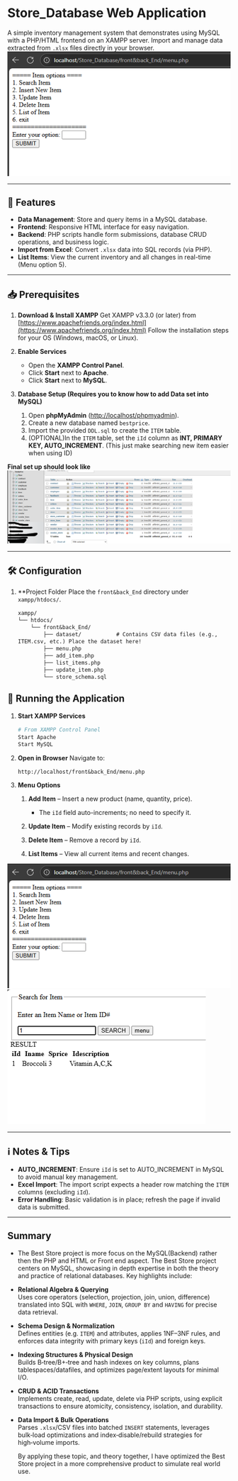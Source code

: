 # Store\_Database Web Application

A simple inventory management system that demonstrates using MySQL with a PHP/HTML frontend on an XAMPP server. Import and manage data extracted from `.xlsx` files directly in your browser.
![the main menu](/assets/mainMenu.png)

---

## 🚀 Features

* **Data Management**: Store and query items in a MySQL database.
* **Frontend**: Responsive HTML interface for easy navigation.
* **Backend**: PHP scripts handle form submissions, database CRUD operations, and business logic.
* **Import from Excel**: Convert `.xlsx` data into SQL records (via PHP).
* **List Items**: View the current inventory and all changes in real-time (Menu option 5).

---

## 📥 Prerequisites

1. **Download & Install XAMPP**
   Get XAMPP v3.3.0 (or later) from [https://www.apachefriends.org/index.html](https://www.apachefriends.org/index.html)
   Follow the installation steps for your OS (Windows, macOS, or Linux).

2. **Enable Services**

   * Open the **XAMPP Control Panel**.
   * Click **Start** next to **Apache**.
   * Click **Start** next to **MySQL**.

3. **Database Setup (Requires you to know how to add Data set into MySQL)**

   1. Open **phpMyAdmin** ([http://localhost/phpmyadmin](http://localhost/phpmyadmin)).
   2. Create a new database named `bestprice`.
   3. Import the provided `DDL.sql` to create the `ITEM` table.
   4. (OPTIONAL)In the `ITEM` table, set the `iId` column as **INT, PRIMARY KEY, AUTO\_INCREMENT**.
      (This just make searching new item easier when using ID)

**Final set up should look like**  
![How it look like at the end](/assets/FinalSetUp.png)

---

## 🛠️ Configuration

1. \*\*Project Folder
   Place the `front&back_End` directory under `xampp/htdocs/`.

   ````text
   xampp/
   └── htdocs/
       └── front&back_End/
           ├── dataset/           # Contains CSV data files (e.g., ITEM.csv, etc.) Place the dataset here!
           ├── menu.php
           ├── add_item.php
           ├── list_items.php
           ├── update_item.php
           └── store_schema.sql
   ````

## 🚀 Running the Application

1. **Start XAMPP Services**

   ```bash
   # From XAMPP Control Panel
   Start Apache
   Start MySQL
   ```
2. **Open in Browser**
   Navigate to:

   ```url
   http://localhost/front&back_End/menu.php
   ```
3. **Menu Options**

   1. **Add Item** – Insert a new product (name, quantity, price).

      * The `iId` field auto-increments; no need to specify it.
   2. **Update Item** – Modify existing records by `iId`.
   3. **Delete Item** – Remove a record by `iId`.
   4. **List Items** – View all current items and recent changes.

![the main menu](/assets/mainMenu.png)
![Search Item view](/assets/searchItem.png)

---

## ℹ️ Notes & Tips

* **AUTO\_INCREMENT**: Ensure `iId` is set to AUTO\_INCREMENT in MySQL to avoid manual key management.
* **Excel Import**: The import script expects a header row matching the `ITEM` columns (excluding `iId`).
* **Error Handling**: Basic validation is in place; refresh the page if invalid data is submitted.

---

## Summary
* The Best Store project is more focus on the MySQL(Backend) rather then the PHP and HTML or Front end aspect.
The Best Store project centers on MySQL, showcasing in depth expertise in both the theory and practice of relational databases. Key highlights include:

- **Relational Algebra & Querying**  
  Uses core operators (selection, projection, join, union, difference) translated into SQL with `WHERE`, `JOIN`, `GROUP BY` and `HAVING` for precise data retrieval.

- **Schema Design & Normalization**  
  Defines entities (e.g. `ITEM`) and attributes, applies 1NF–3NF rules, and enforces data integrity with primary keys (`iId`) and foreign keys.

- **Indexing Structures & Physical Design**  
  Builds B‑tree/B+‑tree and hash indexes on key columns, plans tablespaces/datafiles, and optimizes page/extent layouts for minimal I/O.

- **CRUD & ACID Transactions**  
  Implements create, read, update, delete via PHP scripts, using explicit transactions to ensure atomicity, consistency, isolation, and durability.

- **Data Import & Bulk Operations**  
  Parses `.xlsx`/CSV files into batched `INSERT` statements, leverages bulk‑load optimizations and index‑disable/rebuild strategies for high‑volume imports.

  By applying these topic, and theory together, I have optimized the Best Store project in a more comprehensive product to simulate real world use.

